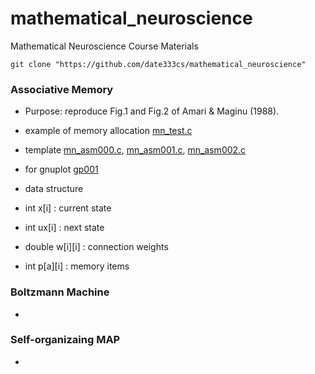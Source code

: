 # mathematical_neuroscience
Mathematical Neuroscience Course Materials

    git clone "https://github.com/date333cs/mathematical_neuroscience"


### Associative Memory

- Purpose: reproduce Fig.1 and Fig.2 of Amari & Maginu (1988).

- example of memory allocation  [mn_test.c](mn_test.c)
- template [mn_asm000.c](mn_asm000.c), [mn_asm001.c](mn_asm002.c), [mn_asm002.c](mn_asm002.c)
- for gnuplot [gp001](gp001)
- data structure
 - int x[i] :  current state
 - int ux[i] : next state 
 - double w[i][i] : connection weights
 - int p[a][i] : memory items

### Boltzmann Machine
+

### Self-organizaing MAP
+
